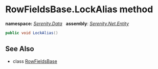 # RowFieldsBase.LockAlias method
**namespace:** *[Serenity.Data](../../README.md#serenity.data-namespace)*   **assembly**: *[Serenity.Net.Entity](../../README.md)*

```csharp
public void LockAlias()
```

## See Also

* class [RowFieldsBase](../RowFieldsBase.md)
